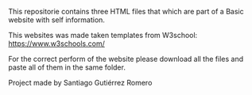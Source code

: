 This repositorie contains three HTML files that which are part of a Basic website with self information.

This websites was made taken templates from W3school:
https://www.w3schools.com/

For the correct perform of the website please download all the files and paste all of them in the same folder.

Project made by Santiago Gutiérrez Romero
